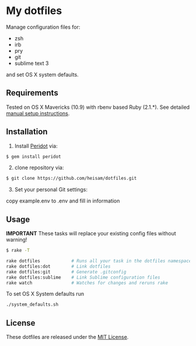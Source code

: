 # My dotfiles

Manage configuration files for:

* zsh
* irb
* pry
* git
* sublime text 3

and set OS X system defaults.

## Requirements

Tested on OS X Mavericks (10.9) with rbenv based Ruby (2.1.*). See detailed [manual setup instructions](manual_setup.md).

## Installation

1. Install [Peridot](https://github.com/svenwin/peridot) via:

  ```bash
  $ gem install peridot
  ```

2. clone repository via:

  ```bash
  $ git clone https://github.com/heisam/dotfiles.git
  ```

3. Set your personal Git settings:

  copy example.env to .env and fill in information

## Usage

**IMPORTANT** These tasks will replace your existing config files without warning!

```bash
$ rake -T

rake dotfiles            # Runs all your task in the dotfiles namespace
rake dotfiles:dot        # Link dotfiles
rake dotfiles:git        # Generate .gitconfig
rake dotfiles:sublime    # Link Sublime configuration files
rake watch               # Watches for changes and reruns rake
```

To set OS X System defaults run

```bash
./system_defaults.sh
```

## License

These dotfiles are released under the [MIT License](http://opensource.org/licenses/MIT).
